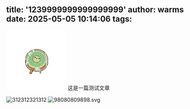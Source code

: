 title: '1239999999999999999'
author: warms
date: 2025-05-05 10:14:06
tags:
---
![8d148b6d-0cd0-4ad0-9264-64735cf59d87_1746323922991.png](/images/8d148b6d-0cd0-4ad0-9264-64735cf59d87_1746323922991.png)
这是一篇测试文章

![312312321312](/images/312312321312.png)
![98080809898.svg](/images/98080809898.svg)
